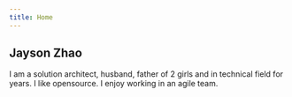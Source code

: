 ```yaml
---
title: Home
---
```


## Jayson Zhao

I am a solution architect, husband, father of 2 girls and in technical field for years. I like opensource. I enjoy working in an agile team. 